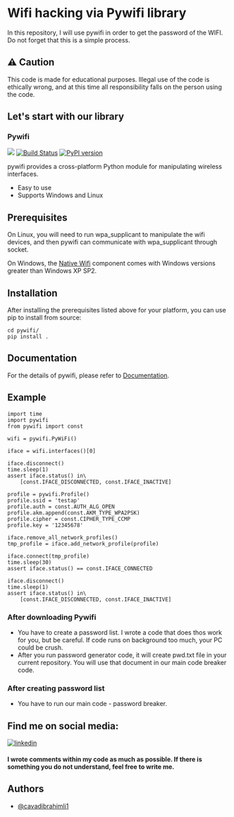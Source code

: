 # Wifi hacking via Pywifi library 
In this repository, I will use pywifi in order to get the password of the WIFI. Do not forget that this is a simple process.

## ⚠️ Caution
This code is made for educational purposes. Illegal use of the code is ethically wrong, and at this time all responsibility falls on the person using the code.

## Let's start with our library
### Pywifi

![](https://img.shields.io/pypi/pyversions/pywifi.svg)
[![Build Status](https://travis-ci.com/awkman/pywifi.svg?branch=master)](https://travis-ci.com/awkman/pywifi)
[![PyPI version](https://badge.fury.io/py/pywifi.svg)](https://badge.fury.io/py/pywifi)

pywifi provides a cross-platform Python module for manipulating wireless
interfaces.

* Easy to use
* Supports Windows and Linux
 

## Prerequisites

On Linux, you will need to run wpa_supplicant to manipulate the wifi devices,
and then pywifi can communicate with wpa_supplicant through socket.

On Windows, the [Native Wifi] component comes with Windows versions greater
than Windows XP SP2.

## Installation

After installing the prerequisites listed above for your platform, you can
use pip to install from source:

    cd pywifi/
    pip install .

## Documentation

For the details of pywifi, please refer to [Documentation].

## Example

    import time
    import pywifi
    from pywifi import const

    wifi = pywifi.PyWiFi()

    iface = wifi.interfaces()[0]

    iface.disconnect()
    time.sleep(1)
    assert iface.status() in\
        [const.IFACE_DISCONNECTED, const.IFACE_INACTIVE]

    profile = pywifi.Profile()
    profile.ssid = 'testap'
    profile.auth = const.AUTH_ALG_OPEN
    profile.akm.append(const.AKM_TYPE_WPA2PSK)
    profile.cipher = const.CIPHER_TYPE_CCMP
    profile.key = '12345678'

    iface.remove_all_network_profiles()
    tmp_profile = iface.add_network_profile(profile)

    iface.connect(tmp_profile)
    time.sleep(30)
    assert iface.status() == const.IFACE_CONNECTED

    iface.disconnect()
    time.sleep(1)
    assert iface.status() in\
        [const.IFACE_DISCONNECTED, const.IFACE_INACTIVE]



[Native Wifi]: https://msdn.microsoft.com/en-us/library/windows/desktop/ms706556.aspx
[MIT License]: https://opensource.org/licenses/MIT
[Documentation]: https://github.com/awkman/pywifi/blob/master/DOC.md


### After downloading Pywifi 
- You have to create a password list. I wrote a code that does thos work for you, but be careful. If code runs on background too much, your PC could be crush. 
- After you run password generator code, it will create pwd.txt file in your current repository. You will use that document in our main code breaker code. 

### After creating password list
- You have to run our main code - password breaker.

## Find me on social media:

[![linkedin](https://img.shields.io/badge/linkedin-0A66C2?style=for-the-badge&logo=linkedin&logoColor=white)](https://www.linkedin.com/cavadibrahimli/)



#### I wrote comments within my code as much as possible. If there is something you do not understand, feel free to write me. 

## Authors

- [@cavadibrahimli1](https://www.github.com/cavadibrahimli1)



